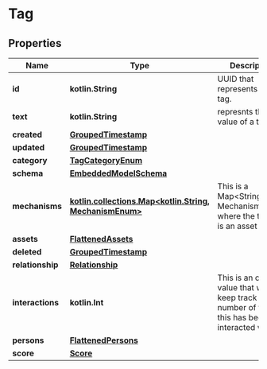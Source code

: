 
# Tag

## Properties
Name | Type | Description | Notes
------------ | ------------- | ------------- | -------------
**id** | **kotlin.String** | UUID that represents the tag. | 
**text** | **kotlin.String** | represnts the value of a tag. | 
**created** | [**GroupedTimestamp**](GroupedTimestamp.md) |  | 
**updated** | [**GroupedTimestamp**](GroupedTimestamp.md) |  | 
**category** | [**TagCategoryEnum**](TagCategoryEnum.md) |  | 
**schema** | [**EmbeddedModelSchema**](EmbeddedModelSchema.md) |  |  [optional]
**mechanisms** | [**kotlin.collections.Map&lt;kotlin.String, MechanismEnum&gt;**](MechanismEnum.md) | This is a Map&lt;String, MechanismEnum&gt; where the the key is an asset id. |  [optional]
**assets** | [**FlattenedAssets**](FlattenedAssets.md) |  |  [optional]
**deleted** | [**GroupedTimestamp**](GroupedTimestamp.md) |  |  [optional]
**relationship** | [**Relationship**](Relationship.md) |  |  [optional]
**interactions** | **kotlin.Int** | This is an optional value that will keep track of the number of times this has been interacted with. |  [optional]
**persons** | [**FlattenedPersons**](FlattenedPersons.md) |  |  [optional]
**score** | [**Score**](Score.md) |  |  [optional]



